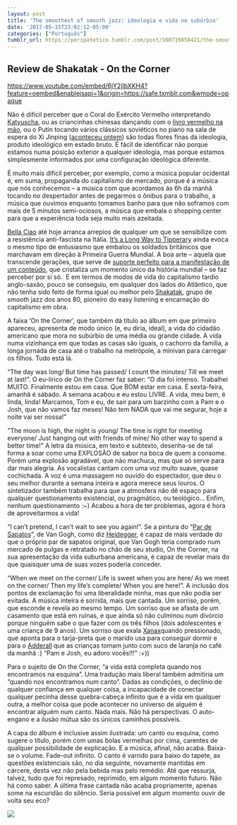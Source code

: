 ```yaml
---
layout: post
title: 'The smoothest of smooth jazz: ideologia e vida no subúrbio'
date: '2017-05-15T23:02:12-05:00'
categories: ["Português"]
tumblr_url: https://peripatetico.tumblr.com/post/160719858421/the-smoothest-of-smooth-jazz-ideologia-e-vida-no
---
```

## Review de Shakatak - On the Corner

https://www.youtube.com/embed/6jY2jlbXKH4?feature=oembed&enablejsapi=1&origin=https://safe.txmblr.com&wmode=opaque

Não é difícil perceber que o Coral do Exército Vermelho interpretando [Katyuscha](https://www.youtube.com/watch?v=Xzcs6B-3ZDI), ou as criancinhas chinesas dançando com o [livro vermelho na mão](https://ogimg.infoglobo.com.br/in/20786602-137-ef3/FT1086A/420/unnamed-1.jpg), ou o Putin tocando vários clássicos soviéticos no piano na sala de espera do Xi Jinping ([aconteceu ontem](https://www.bloomberg.com/news/articles/2017-05-14/putin-sits-down-at-piano-in-china-plays-soviet-songs)) são todas flores finas da ideologia, produto ideológico em estado bruto. É fácil de identificar não porque estamos numa posição exterior a qualquer ideologia, mas porque estamos simplesmente informados por uma configuração ideológica diferente.

É muito mais difícil perceber, por exemplo, como a música popular ocidental é, em suma, propaganda do capitalismo de mercado, porque é a música que nós conhecemos – a música com que acordamos às 6h da manhã tocando no despertador antes de pegarmos o ônibus para o trabalho, a música que ouvimos enquanto tomamos banho para que não soframos com mais de 5 minutos semi-ociosos, a música que embala o shopping center para que a experiência toda seja muito mais azeitada.

[Bella Ciao](https://www.youtube.com/watch?v=4CI3lhyNKfo) até hoje arranca arrepios de qualquer um que se sensibilize com a resistência anti-fascista na Itália. [It’s a Long Way to Tipperary](https://www.youtube.com/watch?v=XVM-tFAdADg) ainda evoca o mesmo tipo de entusiasmo que embalou os soldados britânicos que marchavam em direção à Primeira Guerra Mundial. A boa arte – aquela que transcende gerações, que serve de [suporte perfeito para a manifestação de um conteúdo](https://plato.stanford.edu/entries/hegel-aesthetics/), que cristaliza um momento único da história mundial – se faz perceber por si só. &nbsp;E em termos de modos de vida do capitalismo tardio anglo-saxão, pouco se conseguiu, em qualquer dos lados do Atlântico, que não tenha sido feito de forma igual ou melhor pelo [Shakatak](https://en.wikipedia.org/wiki/Shakatak), grupo de smooth jazz dos anos 80, pioneiro do easy listening e encarnação do capitalismo em obra.

A faixa ‘On the Corner’, que também dá título ao álbum em que primeiro apareceu, apresenta de modo único (e, eu diria, ideal), a vida do cidadão americano que mora no subúrbio de uma média ou grande cidade. A vida numa vizinhança em que todas as casas são iguais, o cachorro da família, a longa jornada de casa até o trabalho na metrópole, a minivan para carregar os filhos. Tudo está lá.

“The day was long/ But time has passed/ I count the minutes/ Till we meet at last!”. O eu-lírico de On the Corner faz saber: “O dia foi intenso. Trabalhei MUITO. Finalmente estou em casa. Que BOM estar em casa. É sexta-feira, amanhã é sábado. A semana acabou e eu estou LIVRE. A vida, meu bem, é linda, linda! Marcamos, Tom e eu, de sair para um barzinho com a Pam e o Josh, que não vamos faz meses! Não tem NADA que vai me segurar, hoje a noite vai ser nossa!”

"The moon is high, the night is young/ The time is right for meeting everyone/ Just hanging out with friends of mine/ No other way to spend a better time!” A letra da música, em texto e subtexto, desenha-se de tal forma a soar como uma EXPLOSÃO de sabor na boca de quem a consome. Porém uma explosão agradável, que não machuca, mas que só serve para dar mais alegria. As vocalistas cantam com uma voz muito suave, quase cochichada. A voz é uma massagem no ouvido do espectador, que deu o seu melhor durante a semana inteira e agora merece seus louros. O sintetizador também trabalha para que a atmosfera não dê espaço para qualquer questionamento existencial, ou pragmático, ou teológico… Enfim, nenhum questionamento :~) Acabou a hora de ter problemas, agora é hora de aproveitarmos a vida!

“I can’t pretend, I can’t wait to see you again!”. Se a pintura do “[Par de Sapatos](https://upload.wikimedia.org/wikipedia/commons/9/9c/Vincent_van_Gogh_-_A_pair_of_shoes_%281887%29.jpg)”, de Van Gogh, como diz [Heidegger](https://en.wikipedia.org/wiki/The_Origin_of_the_Work_of_Art), é capaz de mais verdade do que o próprio par de sapatos original, que Van Gogh teria comprado num mercado de pulgas e retratado no chão de seu studio, On the Corner, na sua apresentação da vida suburbana americana, é capaz de revelar mais do que quaisquer uma de suas vozes poderia conceder.&nbsp;

“When we meet on the corner/ Life is sweet when you are here/ As we meet on the corner/ Then my life’s complete/ When you are here!”. A inclusão dos pontos de exclamação foi uma liberalidade minha, mas que não podia ser evitada. A música inteira é sorrida, mais que cantada. Um sorriso, porém, que esconde e revela ao mesmo tempo. Um sorriso que se afasta de um casamento que está em ruínas, e que ainda só não culminou num divórcio porque ninguém sabe o que fazer com os três filhos (dois adolescentes e uma criança de 9 anos). Um sorriso que exala [Xanax](https://en.wikipedia.org/wiki/Alprazolam)quando pressionado, que aponta para o tarja-preta que o marido usa para conseguir dormir e para o [Adderall](https://en.wikipedia.org/wiki/Adderall) que as crianças tomam junto com suco de laranja no café da manhã :} “Pam e Josh, eu adoro vocês!!!” :+))

Para o sujeito de On the Corner, “a vida está completa quando nos encontramos na esquina”. Uma tradução mais liberal também admitiria um “quando nos encontramos num canto”. Dadas as condições, o declínio de qualquer confiança em qualquer coisa, a incapacidade de conectar qualquer pecinha desse quebra-cabeça infinito que é a vida em qualquer outra, a melhor coisa que pode acontecer no universo de alguém é encontrar alguém num canto. Nada mais. Não há perspectivas. O auto-engano e a ilusão mútua são os únicos caminhos possíveis.

A capa do álbum é inclusive assim ilustrada: um canto ou esquina, como sugere o título, porém com umas bolas vermelhas por cima, carentes de qualquer possibilidade de explicação. E a música, afinal, não acaba. Baixa-se o volume. Fade-out infinito. O canto é varrido para baixo do tapete, as questões existenciais são, no dia seguinte, novamente mantidas em cárcere, desta vez não pela bebida mas pelo remédio. Até que ressurja, talvez, tudo que foi represado, reprimido, em algum momento futuro. Não há como saber. A última frase cantada não acaba propriamente, apenas some na escuridão do silêncio. Seria possível em algum momento ouvir de volta seu eco?&nbsp;

![](https://64.media.tumblr.com/2805a303cf3deb054085310449b481fe/tumblr_inline_p2drmelMR71qdxzhh_540.png)

